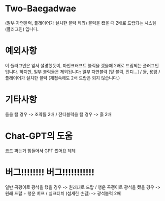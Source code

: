 # Two-Baegadwae
(일부 자연블럭, 플레이어가 설치한 블럭 제외) 블럭을 캤을 때 2배로 드랍되는 시스템(플러그인) 입니다.

# 예외사항
이 플러그인은 앞서 설명했듯이, 마인크래프트 블럭을 캤을때 2배로 드랍되는 플러그인입니다. 하지만, 일부 블럭들은 제외됩니다: 일부 자연블럭 [잎 블럭, 잔디...] / 물, 용암 / 플레이어가 설치한 블럭 (재접속해도 2배 드랍은 되지 않습니다.)

# 기타사항
돌을 캘 경우 -> 조약돌 2배 / 잔디블럭을 캘 경우 -> 흙 2배

# Chat-GPT의 도움
코드 짜는거 힘들어서 GPT 썼어요 헤헤

# 버그!!!!!!!! 버그!!!!!!!!!!!
일반 곡괭이로 광석을 캤을 경우 -> 원래대로 드랍 / 행운 곡괭이로 광석을 캤을 경우 -> 원래 드랍 + 행운 버프 / 실크터치 (섬세한 손길) -> 광석블럭 2배
